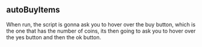 ## autoBuyItems
When run, the script is gonna ask you to hover over the buy button, which
is the one that has the number of coins, its then going to ask you to hover
over the yes button and then the ok button. 

